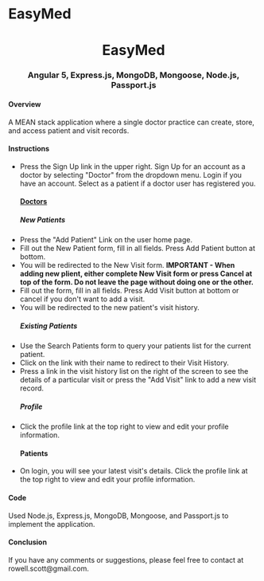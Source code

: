 # EasyMed

<h1 align="center">EasyMed</h1>
<h3 align="center">Angular 5, Express.js, MongoDB, Mongoose, Node.js, Passport.js</h3>

<h4>Overview </h4>
 <p> A MEAN stack application where a single doctor practice can create, store, and access patient and visit records.</p>
  
  <h4>Instructions</h4> 
  <ul>
  <li>Press the Sign Up link in the upper right. Sign Up for an account as a doctor by selecting "Doctor" from the dropdown menu. Login if you have an account. Select as a patient if a doctor user has registered you.</li>
   
   <h4><u>Doctors</u></h4>
   <h5>New Patients</h5>
   <li>Press the "Add Patient" Link on the user home page.</li>
    <li>Fill out the New Patient form, fill in all fields. Press Add Patient button at bottom.</li>
    <li>You will be redirected to the New Visit form. <b>IMPORTANT - When adding new plient, either complete New Visit form or press Cancel at top of the form. Do not leave the page without doing one or the other.</b></li> 
    <li>Fill out the form, fill in all fields. Press Add Visit button at bottom or cancel if you don't want to add a visit. </li>
    <li>You will be redirected to the new patient's visit history.</li>
    
   <h5>Existing Patients</h5>
    <li>Use the Search Patients form to query your patients list for the current patient.</li>
    <li>Click on the link with their name to redirect to their Visit History.</li>
    <li>Press a link in the visit history list on the right of the screen to see the details of a particular visit or press the "Add Visit" link to add a new visit record.</li>
  
  <h5>Profile</h5>
     <li>Click the profile link at the top right to view and edit your profile information.</li>
  
  <h4>Patients</h4>
  <li>On login, you will see your latest visit's details. Click the profile link at the top right to view and edit your profile information.</li>
  </ul>
    <h4>Code </h4>
      <p>Used Node.js, Express.js, MongoDB, Mongoose, and Passport.js to implement the application.</p>
    <h4>Conclusion</h4>
      <p>If you have any comments or suggestions, please feel free to contact at rowell.scott@gmail.com.</p>
